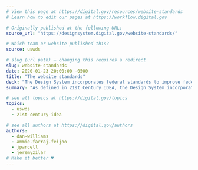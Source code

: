 ```yaml
---
# View this page at https://digital.gov/resources/website-standards
# Learn how to edit our pages at https://workflow.digital.gov

# Originally published at the following URL:
source_url: "https://designsystem.digital.gov/website-standards/"

# Which team or website published this?
source: uswds

# slug (url path) — changing this requires a redirect
slug: website-standards
date: 2020-01-23 20:00:00 -0500
title: "The website standards"
deck: "The Design System incorporates federal standards to improve federal websites and digital services."
summary: "As defined in 21st Century IDEA, the Design System incorporates federal standards to improve federal websites and digital services."

# see all topics at https://digital.gov/topics
topics:
  - uswds
  - 21st-century-idea

# see all authors at https://digital.gov/authors
authors:
  - dan-williams
  - ammie-farraj-feijoo
  - jparcell
  - jeremyzilar
# Make it better ♥
---
```

